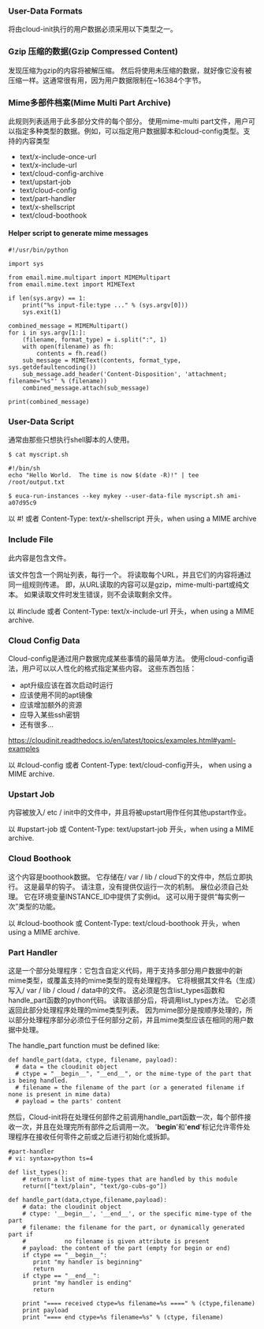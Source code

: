 ### User-Data Formats
将由cloud-init执行的用户数据必须采用以下类型之一。

### Gzip 压缩的数据(Gzip Compressed Content)
发现压缩为gzip的内容将被解压缩。 然后将使用未压缩的数据，就好像它没有被压缩一样。这通常很有用，因为用户数据限制在~16384个字节。
### Mime多部件档案(Mime Multi Part Archive)
此规则列表适用于此多部分文件的每个部分。 使用mime-multi part文件，用户可以指定多种类型的数据。例如，可以指定用户数据脚本和cloud-config类型。支持的内容类型

* text/x-include-once-url
* text/x-include-url
* text/cloud-config-archive
* text/upstart-job
* text/cloud-config
* text/part-handler
* text/x-shellscript
* text/cloud-boothook
#### Helper script to generate mime messages
```
#!/usr/bin/python

import sys

from email.mime.multipart import MIMEMultipart
from email.mime.text import MIMEText

if len(sys.argv) == 1:
    print("%s input-file:type ..." % (sys.argv[0]))
    sys.exit(1)

combined_message = MIMEMultipart()
for i in sys.argv[1:]:
    (filename, format_type) = i.split(":", 1)
    with open(filename) as fh:
        contents = fh.read()
    sub_message = MIMEText(contents, format_type, sys.getdefaultencoding())
    sub_message.add_header('Content-Disposition', 'attachment; filename="%s"' % (filename))
    combined_message.attach(sub_message)

print(combined_message)
```

### User-Data Script
通常由那些只想执行shell脚本的人使用。
```
$ cat myscript.sh

#!/bin/sh
echo "Hello World.  The time is now $(date -R)!" | tee /root/output.txt

$ euca-run-instances --key mykey --user-data-file myscript.sh ami-a07d95c9
```
以 #! 或者 Content-Type: text/x-shellscript 开头，when using a MIME archive

### Include File
此内容是包含文件。

该文件包含一个网址列表，每行一个。 将读取每个URL，并且它们的内容将通过同一组规则传递。 即，从URL读取的内容可以是gzip，mime-multi-part或纯文本。 如果读取文件时发生错误，则不会读取剩余文件。

以 #include 或者 Content-Type: text/x-include-url 开头，when using a MIME archive.

### Cloud Config Data

Cloud-config是通过用户数据完成某些事情的最简单方法。 使用cloud-config语法，用户可以以人性化的格式指定某些内容。
这些东西包括：
* apt升级应该在首次启动时运行
* 应该使用不同的apt镜像
* 应该增加额外的资源
* 应导入某些ssh密钥
* 还有很多…

https://cloudinit.readthedocs.io/en/latest/topics/examples.html#yaml-examples

以 #cloud-config 或者 Content-Type: text/cloud-config开头， when using a MIME archive.

### Upstart Job
内容被放入/ etc / init中的文件中，并且将被upstart用作任何其他upstart作业。

以 #upstart-job 或 Content-Type: text/upstart-job 开头，when using a MIME archive.


### Cloud Boothook
这个内容是boothook数据。
它存储在/ var / lib / cloud下的文件中，然后立即执行。
这是最早的钩子。 请注意，没有提供仅运行一次的机制。
展位必须自己处理。 它在环境变量INSTANCE_ID中提供了实例id。
这可以用于提供“每实例一次”类型的功能。

以 #cloud-boothook 或  Content-Type: text/cloud-boothook 开头，when using a MIME archive.

### Part Handler

这是一个部分处理程序：它包含自定义代码，用于支持多部分用户数据中的新mime类型，或覆盖支持的mime类型的现有处理程序。
它将根据其文件名（生成）写入/ var / lib / cloud / data中的文件。
这必须是包含list_types函数和handle_part函数的python代码。
读取该部分后，将调用list_types方法。 它必须返回此部分处理程序处理的mime类型列表。
因为mime部分是按顺序处理的，所以部分处理程序部分必须位于任何部分之前，并且mime类型应该在相同的用户数据中处理。

The handle_part function must be defined like:
```
def handle_part(data, ctype, filename, payload):
  # data = the cloudinit object
  # ctype = "__begin__", "__end__", or the mime-type of the part that is being handled.
  # filename = the filename of the part (or a generated filename if none is present in mime data)
  # payload = the parts' content
```

然后，Cloud-init将在处理任何部件之前调用handle_part函数一次，每个部件接收一次，并且在处理完所有部件之后调用一次。 '__begin__'和'__end__'标记允许零件处理程序在接收任何零件之前或之后进行初始化或拆卸。


```
#part-handler
# vi: syntax=python ts=4

def list_types():
    # return a list of mime-types that are handled by this module
    return(["text/plain", "text/go-cubs-go"])

def handle_part(data,ctype,filename,payload):
    # data: the cloudinit object
    # ctype: '__begin__', '__end__', or the specific mime-type of the part
    # filename: the filename for the part, or dynamically generated part if
    #           no filename is given attribute is present
    # payload: the content of the part (empty for begin or end)
    if ctype == "__begin__":
       print "my handler is beginning"
       return
    if ctype == "__end__":
       print "my handler is ending"
       return

    print "==== received ctype=%s filename=%s ====" % (ctype,filename)
    print payload
    print "==== end ctype=%s filename=%s" % (ctype, filename)
```
